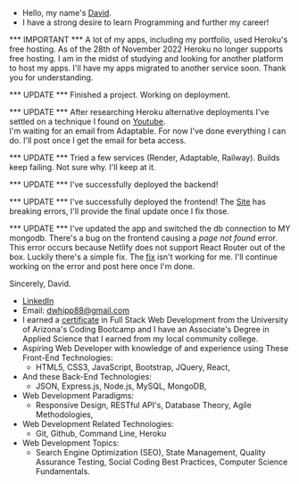 - Hello, my name's [David](https://www.linkedin.com/in/david-w-079841213/).
- I have a strong desire to learn Programming and further my career!


*** IMPORTANT ***
A lot of my apps, including my portfolio, used Heroku's free hosting.
As of the 28th of November 2022 Heroku no longer supports free hosting.
I am in the midst of studying and looking for another platform to host my apps.
I'll have my apps migrated to another service soon.
Thank you for understanding.

*** UPDATE ***
Finished a project. Working on deployment.

*** UPDATE *** 
After researching Heroku alternative deployments I've settled on a technique I found on [Youtube](https://www.youtube.com/watch?v=l1CYFQ1F9N8). \
I'm waiting for an email from Adaptable. For now I've done everything I can do. I'll post once I get the email for beta access.

*** UPDATE ***
Tried a few services (Render, Adaptable, Railway). Builds keep failing. Not sure why. I'll keep at it.

*** UPDATE ***
I've successfully deployed the backend!

*** UPDATE ***
I've successfully deployed the frontend!
The [Site](https://startling-sorbet-ade77f.netlify.app/) has breaking errors, I'll provide the final update once I fix those.

*** UPDATE ***
I've updated the app and switched the db connection to MY mongodb. There's a bug on the frontend causing a *page not found* error.
This error occurs because Netlify does not support React Router out of the box. Luckily there's a simple fix. The [fix](https://www.freecodecamp.org/news/how-to-deploy-a-routed-react-app-to-netlify/) isn't working for me.
I'll continue working on the error and post here once I'm done.

Sincerely, 
David.

- [LinkedIn](https://www.linkedin.com/in/david-w-079841213/)
- Email: dwhipp88@gmail.com
- I earned a [certificate](https://arizona.badgr.com/public/assertions/gKrNffytTUe7WQTfPe3A7A) in Full Stack Web Development from the University of Arizona's Coding Bootcamp and I have an Associate's Degree in Applied Science that I earned from my local community college. 
- Aspiring Web Developer with knowledge of and experience using These Front-End Technologies:
  - HTML5, CSS3, JavaScript, Bootstrap, JQuery, React,
- And these Back-End Technologies:
  - JSON, Express.js, Node.js, MySQL, MongoDB, 
- Web Development Paradigms:
  - Responsive Design, RESTful API's, Database Theory, Agile Methodologies,
- Web Development Related Technologies:
  - Git, Github, Command Line, Heroku 
- Web Development Topics: 
  - Search Engine Optimization (SEO), State Management, Quality Assurance Testing, Social Coding Best Practices, Computer Science Fundamentals.

<!---
D-Whipp/D-Whipp is a ✨ special ✨ repository because its `README.md` (this file) appears on your GitHub profile.
You can click the Preview link to take a look at your changes.
--->
